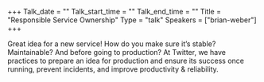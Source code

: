 +++
Talk_date = ""
Talk_start_time = ""
Talk_end_time = ""
Title = "Responsible Service Ownership"
Type = "talk"
Speakers = ["brian-weber"]
+++

Great idea for a new service! How do you make sure it’s stable?
Maintainable? And before going to production? At Twitter, we have
practices to prepare an idea for production and ensure its success once
running, prevent incidents, and improve productivity & reliability.
